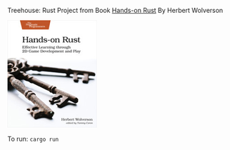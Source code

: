 Treehouse: Rust Project from Book [Hands-on Rust](https://learning.oreilly.com/library/view/hands-on-rust/9781680508796/) By Herbert Wolverson

![book_cover.jpeg](book_cover.jpeg)

To run:
```cargo run```
